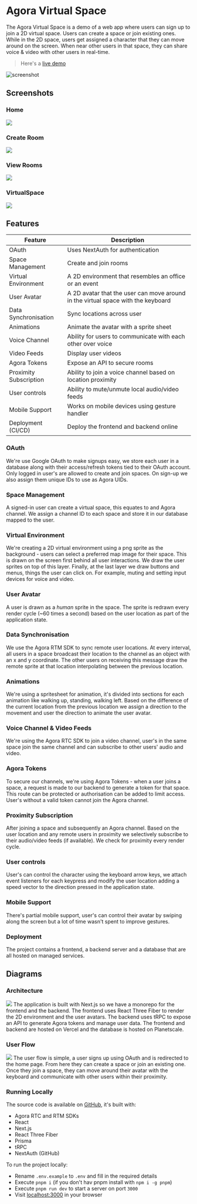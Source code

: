 # Agora Virtual Space

The Agora Virtual Space is a demo of a web app where users can sign up to join a 2D virtual space. Users can create a space or join existing ones. While in the 2D space, users get assigned a character that they can move around on the screen. When near other users in that space, they can share voice & video with other users in real-time.

> Here's a [live demo](https://agora-virtualspace.vercel.app/)

![screenshot](/assets/screenshot.png)

## Screenshots
### Home
![](assets/home.png)
### Create Room
![](assets/create.png)

### View Rooms
![](assets/view.png)
### VirtualSpace
![](assets/screenshot.png)
## Features

| **Feature**            | **Description**                                                                  |
| ---------------------- | -------------------------------------------------------------------------------- |
| OAuth                  | Uses NextAuth for authentication                                                 |
| Space Management       | Create and join rooms                                                            |
| Virtual Environment    | A 2D environment that resembles an office or an event                            |
| User Avatar            | A 2D avatar that the user can move around in the virtual space with the keyboard |
| Data Synchronisation   | Sync locations across user                                                       |
| Animations             | Animate the avatar with a sprite sheet                                           |
| Voice Channel          | Ability for users to communicate with each other over voice                      |
| Video Feeds            | Display user videos                                                              |
| Agora Tokens           | Expose an API to secure rooms                                                    |
| Proximity Subscription | Ability to join a voice channel based on location proximity                      |
| User controls          | Ability to mute/unmute local audio/video feeds                                   |
| Mobile Support         | Works on mobile devices using gesture handler                                    |
| Deployment (CI/CD)     | Deploy the frontend and backend online                                           |

### OAuth
We're use Google OAuth to make signups easy, we store each user in a database along with their access/refresh tokens tied to their OAuth account. Only logged in user's are allowed to create and join spaces. On sign-up we also assign them unique IDs to use as Agora UIDs.
### Space Management
A signed-in user can create a virtual space, this equates to and Agora channel. We assign a channel ID to each space and store it in our database mapped to the user.
### Virtual Environment
We're creating a 2D virtual environment using a png sprite as the background - users can select a preferred map image for their space. This is drawn on the screen first behind all user interactions. We draw the user sprites on top of this layer. Finally, at the last layer we draw buttons and menus, things the user can click on. For example, muting and setting input devices for voice and video.
### User Avatar
A user is drawn as a _human_ sprite in the space. The sprite is redrawn every render cycle (~60 times a second) based on the user location as part of the application state.
### Data Synchronisation
We use the Agora RTM SDK to sync remote user locations. At every interval, all users in a space broadcast their location to the channel as an object with an x and y coordinate. The other users on receiving this message draw the remote sprite at that location interpolating between the previous location.
### Animations
We're using a spritesheet for animation, it's divided into sections for each animation like walking up, standing, walking left. Based on the difference of the current location from the previous location we assign a direction to the movement and user the direction to animate the user avatar.
### Voice Channel & Video Feeds
We're using the Agora RTC SDK to join a video channel, user's in the same space join the same channel and can subscribe to other users' audio and video.
### Agora Tokens
To secure our channels, we're using Agora Tokens - when a user joins a space, a request is made to our backend to generate a token for that space. This route can be protected or authorisation can be added to limit access. User's without a valid token cannot join the Agora channel.
### Proximity Subscription
After joining a space and subsequently an Agora channel. Based on the user location and any remote users in proximity we selectively subscribe to their audio/video feeds (if available). We check for proximity every render cycle.
### User controls
User's can control the character using the keyboard arrow keys, we attach event listeners for each keypress and modify the user location adding a speed vector to the direction pressed in the application state.
### Mobile Support
There's partial mobile support, user's can control their avatar by swiping along the screen but a lot of time wasn't spent to improve gestures.
### Deployment
The project contains a frontend, a backend server and a database that are all hosted on managed services.

## Diagrams
### Architecture
![](assets/architecture.png)
The application is built with Next.js so we have a monorepo for the frontend and the backend. The frontend uses React Three Fiber to render the 2D environment and the user avatars. The backend uses tRPC to expose an API to generate Agora tokens and manage user data. The frontend and backend are hosted on Vercel and the database is hosted on Planetscale. 
### User Flow
![](assets/userflow.png)
The user flow is simple, a user signs up using OAuth and is redirected to the home page. From here they can create a space or join an existing one. Once they join a space, they can move around their avatar with the keyboard and communicate with other users within their proximity.

### Running Locally
The source code is available on [GitHub](https://github.com/EkaanshArora/agora-virtualspace), it's built with:
- Agora RTC and RTM SDKs
- React
- Next.js
- React Three Fiber
- Prisma
- tRPC
- NextAuth (GitHub)

To run the project locally:
- Rename `.env.example` to `.env` and fill in the required details
- Execute `pnpm i` (if you don't hav pnpm install with `npm i -g pnpm`)
- Execute `pnpm run dev` to start a server on port `3000`
- Visit [localhost:3000](http://localhost:3000) in your browser
